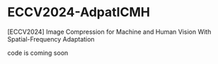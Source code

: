 # ECCV2024-AdpatICMH
[ECCV2024] Image Compression for Machine and Human Vision With Spatial-Frequency Adaptation


code is coming soon

